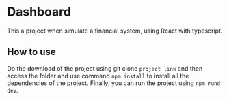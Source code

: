 # Dashboard

This a project when simulate a financial system, using React with typescript.

## How to use

Do the download of the project using git clone `project link` and then access the folder and use command `npm install` to install all the dependencies of the project. Finally, you can run the project using `npm rund dev`.
